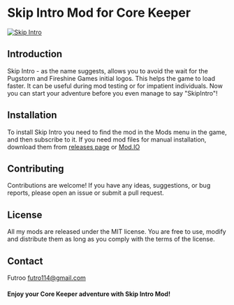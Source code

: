 # Skip Intro Mod for Core Keeper

[![Skip Intro](https://i.imgur.com/L8cgYRR.png "Skip Intro")](https://i.imgur.com/L8cgYRR.png "Skip Intro")

## Introduction

Skip Intro - as the name suggests, allows you to avoid the wait for the Pugstorm and Fireshine Games initial logos.  This helps the game to load faster. It can be useful during mod testing or for impatient individuals. Now you can start your adventure before you even manage to say "SkipIntro"!

## Installation

To install Skip Intro you need to find the mod in the Mods menu in the game, and then subscribe to it. If you need mod files for manual installation, download them from [releases page](https://github.com/futroo/Core-Keeper-SkipIntro/releases "Releases Page") or [Mod.IO](https://mod.io/g/corekeeper/m/skip-intro "Mod.IO")

## Contributing

Contributions are welcome! If you have any ideas, suggestions, or bug reports, please open an issue or submit a pull request.

## License

All my mods are released under the MIT license. You are free to use, modify and distribute them as long as you comply with the terms of the license.

## Contact

Futroo [futro114@gmail.com](mailto:futro114@gmail.com)

#### Enjoy your Core Keeper adventure with Skip Intro Mod!

